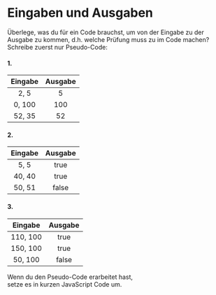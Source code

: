 # Eingaben und Ausgaben

Überlege, was du für ein Code brauchst, um von der Eingabe zu der Ausgabe zu kommen, d.h. welche Prüfung muss zu im Code machen? 
Schreibe zuerst nur Pseudo-Code: 
#### 1.

| Eingabe | Ausgabe |
| :----: | :----: |
|  2, 5  |   5    |
| 0, 100 |  100   |
| 52, 35 |   52   |



#### 2.

| Eingabe | Ausgabe |
| :----: | :----: |
|  5, 5  |  true  |
| 40, 40 |  true  |
| 50, 51 | false  |

       


#### 3.

|  Eingabe | Ausgabe |
| :------: | :----: |
| 110, 100 |  true  |
| 150, 100 |  true  |
| 50, 100  | false  |

       

Wenn du den Pseudo-Code erarbeitet hast,  
setze es in kurzen JavaScript Code um.
